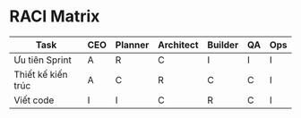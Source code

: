 # RACI Matrix
| Task | CEO | Planner | Architect | Builder | QA | Ops |
|------|-----|---------|-----------|---------|----|-----|
| Ưu tiên Sprint | A | R | C | I | I | I |
| Thiết kế kiến trúc | A | C | R | C | C | I |
| Viết code | I | I | C | R | C | I |

